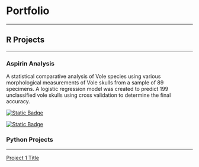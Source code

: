 # Portfolio

---

## R Projects

---

### Aspirin Analysis

A statistical comparative analysis of Vole species using various morphological measurements of Vole skulls from a sample of 89 specimens. A logistic regression model was created to predict 199 unclassified vole skulls using cross validation to determine the final accuracy. 


[![Static Badge](https://img.shields.io/badge/R_Document-grey?logo=r&labelColor=%23276DC3)](R%20Projects/Project_1.Bray.html)

[![Static Badge](https://img.shields.io/badge/Code-grey?logo=GitHub&labelColor=%23181717)](R%20Projects/Project_1.Bray.Rmd)

### Python Projects
<hr>

[Project 1 Title](http://example.com)
